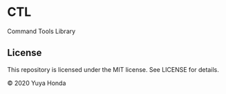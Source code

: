 # CTL
Command Tools Library

## License
This repository is licensed under the MIT license. See LICENSE for details.

&copy; 2020 Yuya Honda
